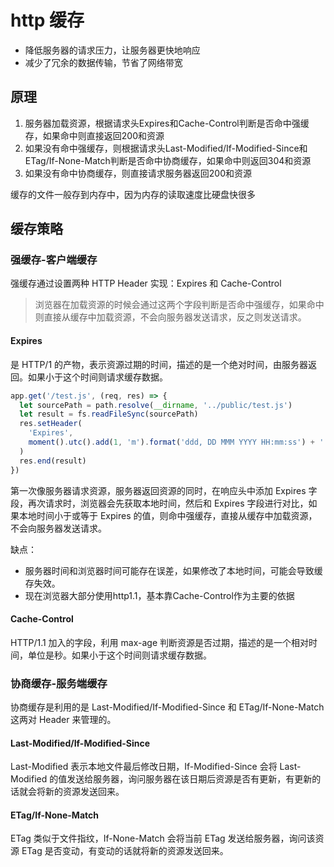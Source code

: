 # http 缓存

- 降低服务器的请求压力，让服务器更快地响应
- 减少了冗余的数据传输，节省了网络带宽

## 原理

1. 服务器加载资源，根据请求头Expires和Cache-Control判断是否命中强缓存，如果命中则直接返回200和资源
2. 如果没有命中强缓存，则根据请求头Last-Modified/If-Modified-Since和ETag/If-None-Match判断是否命中协商缓存，如果命中则返回304和资源
3. 如果没有命中协商缓存，则直接请求服务器返回200和资源

缓存的文件一般存到内存中，因为内存的读取速度比硬盘快很多

## 缓存策略

### 强缓存-客户端缓存

强缓存通过设置两种 HTTP Header 实现：Expires 和 Cache-Control

> 浏览器在加载资源的时候会通过这两个字段判断是否命中强缓存，如果命中则直接从缓存中加载资源，不会向服务器发送请求，反之则发送请求。

#### Expires

是 HTTP/1 的产物，表示资源过期的时间，描述的是一个绝对时间，由服务器返回。如果小于这个时间则请求缓存数据。

```js
app.get('/test.js', (req, res) => {
  let sourcePath = path.resolve(__dirname, '../public/test.js')
  let result = fs.readFileSync(sourcePath)
  res.setHeader(
    'Expires',
    moment().utc().add(1, 'm').format('ddd, DD MMM YYYY HH:mm:ss') + ' GMT' // 设置1分钟后过期
  )
  res.end(result)
})
```

第一次像服务器请求资源，服务器返回资源的同时，在响应头中添加 Expires 字段，再次请求时，浏览器会先获取本地时间，然后和 Expires 字段进行对比，如果本地时间小于或等于 Expires 的值，则命中强缓存，直接从缓存中加载资源，不会向服务器发送请求。

缺点：

- 服务器时间和浏览器时间可能存在误差，如果修改了本地时间，可能会导致缓存失效。
- 现在浏览器大部分使用http1.1，基本靠Cache-Control作为主要的依据

#### Cache-Control

HTTP/1.1 加入的字段，利用 max-age 判断资源是否过期，描述的是一个相对时间，单位是秒。如果小于这个时间则请求缓存数据。

### 协商缓存-服务端缓存

协商缓存是利用的是 Last-Modified/If-Modified-Since 和 ETag/If-None-Match 这两对 Header 来管理的。

#### Last-Modified/If-Modified-Since

Last-Modified 表示本地文件最后修改日期，If-Modified-Since 会将 Last-Modified 的值发送给服务器，询问服务器在该日期后资源是否有更新，有更新的话就会将新的资源发送回来。

#### ETag/If-None-Match

ETag 类似于文件指纹，If-None-Match 会将当前 ETag 发送给服务器，询问该资源 ETag 是否变动，有变动的话就将新的资源发送回来。


